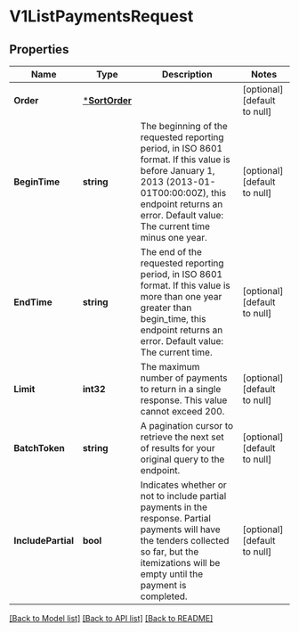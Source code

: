 # V1ListPaymentsRequest

## Properties
Name | Type | Description | Notes
------------ | ------------- | ------------- | -------------
**Order** | [***SortOrder**](SortOrder.md) |  | [optional] [default to null]
**BeginTime** | **string** | The beginning of the requested reporting period, in ISO 8601 format. If this value is before January 1, 2013 (2013-01-01T00:00:00Z), this endpoint returns an error. Default value: The current time minus one year. | [optional] [default to null]
**EndTime** | **string** | The end of the requested reporting period, in ISO 8601 format. If this value is more than one year greater than begin_time, this endpoint returns an error. Default value: The current time. | [optional] [default to null]
**Limit** | **int32** | The maximum number of payments to return in a single response. This value cannot exceed 200. | [optional] [default to null]
**BatchToken** | **string** | A pagination cursor to retrieve the next set of results for your original query to the endpoint. | [optional] [default to null]
**IncludePartial** | **bool** | Indicates whether or not to include partial payments in the response. Partial payments will have the tenders collected so far, but the itemizations will be empty until the payment is completed. | [optional] [default to null]

[[Back to Model list]](../README.md#documentation-for-models) [[Back to API list]](../README.md#documentation-for-api-endpoints) [[Back to README]](../README.md)

